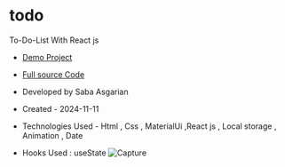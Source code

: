 # todo 
To-Do-List With React js
- [Demo Project](https://todo-mu-black.vercel.app/)
- [Full source Code](https://github.com/sabaasgariandev/TODOLIST_REACT)

- Developed by Saba Asgarian

- Created - 2024-11-11 

- Technologies Used - Html , Css , MaterialUi ,React js , Local storage , Animation , Date

- Hooks Used : useState 
![Capture](https://github.com/user-attachments/assets/1cbcfe66-ae56-4e76-aead-b994dfba457c)
